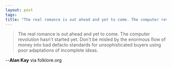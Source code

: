 ```yaml
--- 
layout: post
tags: 
title: "The real romance is out ahead and yet to come. The computer revolution hasn\xE2\x80\x99t started yet. Don\xE2\x80\x99t be misled by the enormous flow of money into bad defacto standards for unsophisticated buyers using poor adaptations of incomplete ideas."
---
```

> The real romance is out ahead and yet to come. The computer revolution
hasn't started yet. Don't be misled by the enormous flow of money into bad
defacto standards for unsophisticated buyers using poor adaptations of
incomplete ideas.

--**Alan Kay** via folklore.org 
